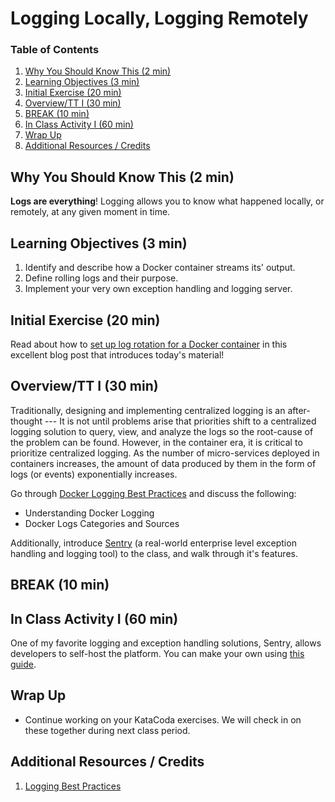# Logging Locally, Logging Remotely

### Table of Contents

1. [Why You Should Know This (2 min)](#why-you-should-know-this-2-min)
2. [Learning Objectives (3 min)](#learning-objectives-3-min)
3. [Initial Exercise (20 min)](#initial-exercise-20-min)
4. [Overview/TT I (30 min)](#overviewtt-i-30-min)
5. [BREAK (10 min)](#break-10-min)
6. [In Class Activity I (60 min)](#in-class-activity-i-60-min)
7. [Wrap Up](#wrap-up)
8. [Additional Resources / Credits](#additional-resources--credits)

## Why You Should Know This (2 min)

**Logs are everything**! Logging allows you to know what happened locally, or remotely, at any given moment in time.

## Learning Objectives (3 min)

1. Identify and describe how a Docker container streams its' output.
2. Define rolling logs and their purpose.
3. Implement your very own exception handling and logging server.

## Initial Exercise (20 min)

Read about how to [set up log rotation for a Docker container](https://medium.freecodecamp.org/how-to-setup-log-rotation-for-a-docker-container-a508093912b2) in this excellent blog post that introduces today's material!

## Overview/TT I (30 min)

Traditionally, designing and implementing centralized logging is an after-thought --- It is not until problems arise that priorities shift to a centralized logging solution to query, view, and analyze the logs so the root-cause of the problem can be found. However, in the container era, it is critical to prioritize centralized logging. As the number of micro-services deployed in containers increases, the amount of data produced by them in the form of logs (or events) exponentially increases.

Go through [Docker Logging Best Practices](https://success.docker.com/article/logging-best-practices) and discuss the following:

* Understanding Docker Logging
* Docker Logs Categories and Sources

Additionally, introduce [Sentry](https://sentry.io) (a real-world enterprise level exception handling and logging tool) to the class, and walk through it's features.

## BREAK (10 min)

## In Class Activity I (60 min)

One of my favorite logging and exception handling solutions, Sentry, allows developers to self-host the platform. You can make your own using [this guide](https://mikedombrowski.com/2018/03/self-hosting-sentry-with-docker-and-docker-compose/).

## Wrap Up

- Continue working on your KataCoda exercises. We will check in on these together during next class period.

## Additional Resources / Credits

1. [Logging Best Practices](https://success.docker.com/article/logging-best-practices)
